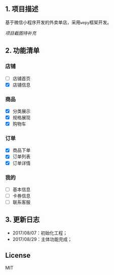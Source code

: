 ## 1. 项目描述
基于微信小程序开发的外卖单店，采用`wepy`框架开发。

*项目截图待补充*

## 2. 功能清单

### 店铺
- [ ] 店铺首页
- [x] 店铺信息

### 商品
- [x] 分类展示
- [x] 规格展现
- [x] 购物车

### 订单
- [x] 商品下单
- [x] 订单列表
- [x] 订单详情
 
### 我的
- [ ] 基本信息
- [ ] 卡券信息
- [ ] 联系客服

## 3. 更新日志
- 2017/08/07：初始化工程；
- 2017/08/29：主体功能完成；

## License
MIT
